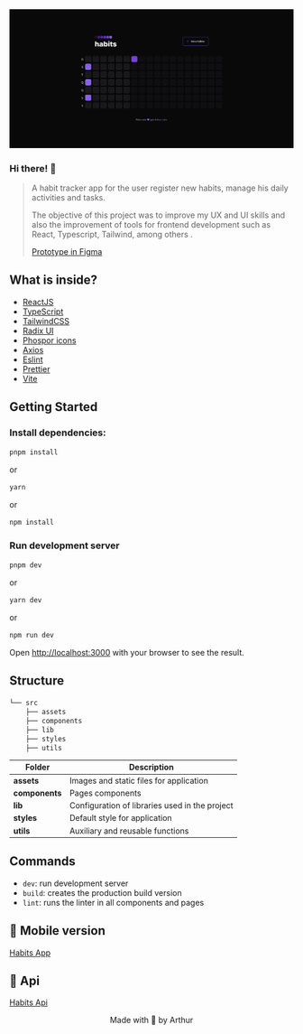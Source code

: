 <img src="./src/assets/readme.png" alt="readme image" />

### Hi there! 👋

> A habit tracker app for the user register new habits, manage his daily activities and tasks.
>
> The objective of this project was to improve my UX and UI skills and also the improvement of tools for frontend development such as React, Typescript, Tailwind, among others .
>
> [Prototype in Figma](https://www.figma.com/file/Cby00zt7Uwe8pBx0JfrEj8/Habits-(i)-(Community)?type=design)

## What is inside?

- [ReactJS](https://reactjs.org)
- [TypeScript](https://www.typescriptlang.org)
- [TailwindCSS](https://tailwindcss.com/)
- [Radix UI](https://www.radix-ui.com/)
- [Phospor icons](https://phosphoricons.com/)
- [Axios](https://axios-http.com/ptbr/docs/intro)
- [Eslint](https://eslint.org)
- [Prettier](https://prettier.io)
- [Vite](https://vitejs.dev/)

## Getting Started

### Install dependencies:

```bash
pnpm install
```

or

```bash
yarn
```

or

```bash
npm install
```

### Run development server

```bash
pnpm dev
```

or

```bash
yarn dev
```

or

```bash
npm run dev
```

Open [http://localhost:3000](http://localhost:3000) with your browser to see the result.

## Structure

```
└── src
    ├── assets
    ├── components
    ├── lib
    ├── styles
    ├── utils
```

| Folder         | Description                                          |
| ----------     | -------------------------------------------          |
| **assets**     | Images and static files for application              |
| **components** | Pages components                                     |
| **lib**        | Configuration of libraries used in the project       |
| **styles**     | Default style for application                        |
| **utils**      | Auxiliary and reusable functions                     |

## Commands

- `dev`: run development server
- `build`: creates the production build version
- `lint`: runs the linter in all components and pages


## 📱 Mobile version

[Habits App](https://github.com/arthurlbo/habits/tree/main/mobile)

## 🚀 Api

[Habits Api](https://github.com/arthurlbo/habits/tree/main/server)

<p align="center">Made with 🤍 by Arthur</p>
